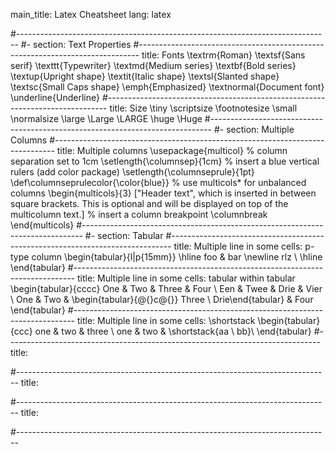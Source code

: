 main_title: Latex Cheatsheet
lang: latex

#------------------------------------------------------------------------------
#- section: Text Properties
#------------------------------------------------------------------------------
title: Fonts
\textrm{Roman}
\textsf{Sans serif}
\texttt{Typewriter}
\textmd{Medium series}
\textbf{Bold series}
\textup{Upright shape}
\textit{Italic shape}
\textsl{Slanted shape}
\textsc{Small Caps shape}
\emph{Emphasized}
\textnormal{Document font}
\underline{Underline}
#------------------------------------------------------------------------------
title: Size
\tiny \scriptsize \footnotesize \small \normalsize
\large \Large \LARGE \huge \Huge
#------------------------------------------------------------------------------
#- section: Multiple Columns
#------------------------------------------------------------------------------
title: Multiple columns
\usepackage{multicol}
% column separation set to 1cm
\setlength{\columnsep}{1cm}
% insert a blue vertical rulers (add color package)
\setlength{\columnseprule}{1pt}
\def\columnseprulecolor{\color{blue}}
% use multicols* for unbalanced columns
\begin{multicols}{3}
["Header text", which is inserted in between square
brackets. This is optional and will be displayed on
top of the multicolumn text.]
% insert a column breakpoint
\columnbreak
\end{multicols}
#------------------------------------------------------------------------------
#- section: Tabular
#------------------------------------------------------------------------------
title: Multiple line in some cells: p-type column
\begin{tabular}{l|p{15mm}}
\hline
foo & bar \newline rlz \\
\hline
\end{tabular}
#------------------------------------------------------------------------------
title: Multiple line in some cells: tabular within tabular
\begin{tabular}{cccc}
One & Two & Three & Four \\
Een & Twee & Drie & Vier \\
One & Two &
\begin{tabular}{@{}c@{}}
Three \\ Drie\end{tabular}
& Four
\end{tabular}
#------------------------------------------------------------------------------
title: Multiple line in some cells: \shortstack
\begin{tabular}{ccc}
one & two & three \\
one & two & \shortstack{aa \\ bb}\\
\end{tabular}
#------------------------------------------------------------------------------
title:

#------------------------------------------------------------------------------
title:

#------------------------------------------------------------------------------
title:

#------------------------------------------------------------------------------
